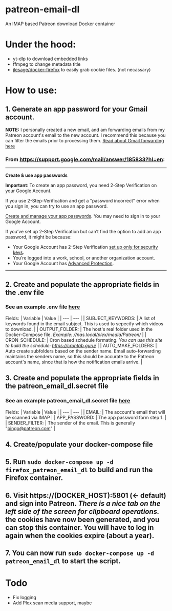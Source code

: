 # patreon-email-dl
An IMAP based Patreon download Docker container
# Under the hood:
  * yt-dlp to download embedded links
  * ffmpeg to change metadata title
  *  [jlesage/docker-firefox](https://github.com/jlesage/docker-firefox) to easily grab cookie files. (not necassary)
# How to use:

## 1. Generate an app password for your Gmail account.
**NOTE:** I personally created a new email, and am forwarding emails from my Patreon account's email to the new account. I recommend this because you can filter the emails prior to processing them. [Read about Gmail forwarding here](https://support.google.com/mail/answer/10957?hl=en)

### From https://support.google.com/mail/answer/185833?hl=en:
---
**Create & use app passwords**

**Important**: To create an app password, you need 2-Step Verification on your Google Account.

If you use 2-Step-Verification and get a "password incorrect" error when you sign in, you can try to use an app password.

[Create and manage your app passwords](https://myaccount.google.com/apppasswords). You may need to sign in to your Google Account.

If you’ve set up 2-Step Verification but can’t find the option to add an app password, it might be because:
* Your Google Account has 2-Step Verification [set up only for security keys](https://support.google.com/accounts/answer/6103523).
* You’re logged into a work, school, or another organization account.
* Your Google Account has [Advanced Protection](https://support.google.com/accounts/answer/7539956).
---

## 2. Create and populate the appropriate fields in the .env file

### See an example .env file [here](.env.example)

Fields:
| Variable | Value |
| --- | --- |
| SUBJECT_KEYWORDS: | A list of keywords found in the email subject. This is used to sepecify which videos to download. |
| OUTPUT_FOLDER: | The host's real folder used in the Docker-Compose file. *Example: //nas.local/plex/media/Patreon/* |
| CRON_SCHEDULE: | Cron based schedule formating. *You can use this site to build the schedule: https://crontab.guru/* |
| AUTO_MAKE_FOLDERS: | Auto create subfolders based on the sender name. Email auto-forwarding maintains the senders name, so this should be accurate to the Patreon account's name, since that is how the notification emails arrive. |

## 3. Create and populate the appropriate fields in the patreon_email_dl.secret file

### See an example patreon_email_dl.secret file [here](patreon_email_dl_.secret.example)

Fields:
| Variable | Value |
| --- | --- |
| EMAIL: | The account's email that will be scanned via IMAP |
| APP_PASSWORD: | The app password form step 1. |
| SENDER_FILTER: | The sender of the email. This is generally "bingo@patreon.com" |

## 4. Create/populate your docker-compose file

## 5. Run `sudo docker-compose up -d firefox_patreon_email_dl` to build and run the Firefox container.

## 6. Visit https://(DOCKER_HOST):5801 (<- default) and sign into Patreon. *There is a nice tab on the left side of the screen for clipboard operations.* the cookies have now been generated, and you can stop this container. You will have to log in again when the cookies expire (about a year). 

## 7. You can now run `sudo docker-compose up -d patreon_email_dl` to start the script.

# Todo
* Fix logging
* Add Plex scan media support, maybe
